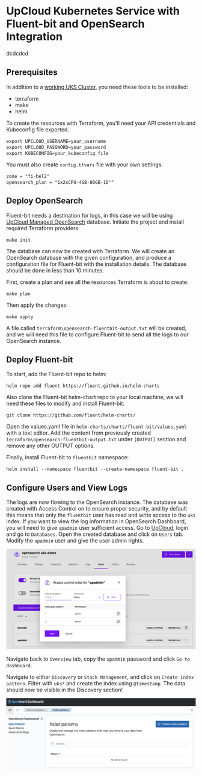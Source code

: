 # UpCloud Kubernetes Service with Fluent-bit and OpenSearch Integration

dcdcdcd 

## Prerequisites

In addition to a [working UKS Cluster](https://upcloud.com/products/managed-kubernetes), you need these tools to be installed:

* terraform
* make
* helm

To create the resources with Terraform, you'll need your API credentials and Kubeconfig file exported.

```
export UPCLOUD_USERNAME=your_username
export UPCLOUD_PASSWORD=your_password
export KUBECONFIG=your_kubeconfig_file
```

You must also create `config.tfvars` file with your own settings:

```
zone = "fi-hel2"
opensearch_plan = "1x2xCPU-4GB-80GB-1D""
```

## Deploy OpenSearch

Fluent-bit needs a destination for logs, in this case we will be using [UpCloud Managed OpenSearch](https://upcloud.com/resources/tutorials/getting-started-with-opensearch) database. Initiate the project and install required Terraform providers.

```
make init
```

The database can now be created with Terraform. We will create an OpenSearch database with the given configuration, and produce a configuration file for Fluent-bit with the installation details. The database should be done in less than 10 minutes.

First, create a plan and see all the resources Terraform is about to create:

```
make plan
```

Then apply the changes:

```
make apply
```

A file called `terraform\opensearch-fluentbit-output.txt` will be created, and we will need this file to configure Fluent-bit to send all the logs to our OpenSearch instance.

## Deploy Fluent-bit

To start, add the Fluent-bit repo to helm:

```
helm repo add fluent https://fluent.github.io/helm-charts
```
Also clone the Fluent-bit helm-chart repo to your local machine, we will need these files to modify and install Fluent-bit:

```
git clone https://github.com/fluent/helm-charts/
```

Open the values.yaml file in `helm-charts/charts/fluent-bit/values.yaml` with a text editor. Add the content from previously created `terraform\opensearch-fluentbit-output.txt` under `[OUTPUT]` section and remove any other OUTPUT options.

Finally, install Fluent-bit to `fluentbit` namespace:

```
helm install --namespace fluentbit --create-namespace fluent-bit .
```

## Configure Users and View Logs

The logs are now flowing to the OpenSearch instance. The database was created with Access Control on to ensure proper security, and by default this means that only the `fluentbit` user has read and write access to the `uks` index. If you want to view the log information in OpenSearch Dashboard, you will need to give `upadmin` user sufficient access. Go to [UpCloud](https://upcloud.com), login and go to `Databases`. Open the created database and click on `Users` tab. Modify the `upadmin` user and give the user admin rights.

![Access Control](images/opensearch_access-control.png)

Navigate back to `Overview` tab, copy the `upadmin` password and click `Go to dashboard`.

Navigate to either `Discovery` or `Stack Management`, and click on `Create index pattern`. Filter with `uks*` and create the index using `@timestamp`. The data should now be visible in the Discovery section!

![Create index pattern](images/opensearch_create-index-pattern.png)
